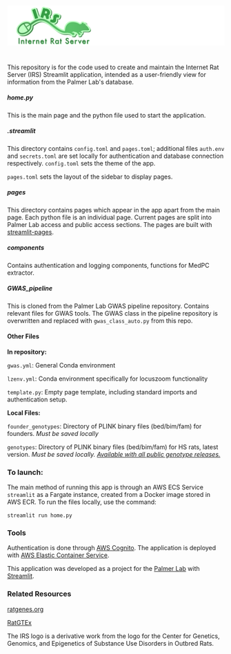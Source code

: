![alt text](https://github.com/Palmer-Lab-UCSD/palmerdb_streamlit/blob/main/assets/irs.png?raw=true)
# 
This repository is for the code used to create and maintain the Internet Rat Server (IRS) Streamlit application, intended as a user-friendly view for information from the Palmer Lab's database.

##### home.py 
This is the main page and the python file used to start the application.

##### .streamlit
This directory contains ```config.toml``` and ```pages.toml```; additional files ```auth.env``` and ```secrets.toml``` are set locally for authentication and database connection respectively.
```config.toml``` sets the theme of the app.

```pages.toml``` sets the layout of the sidebar to display pages.

##### pages
This directory contains pages which appear in the app apart from the main page. Each python file is an individual page. Current pages are split into Palmer Lab access and public access sections. The pages are built with [streamlit-pages](https://github.com/blackary/st_pages).

##### components
Contains authentication and logging components, functions for MedPC extractor.

##### GWAS_pipeline
This is cloned from the Palmer Lab GWAS pipeline repository. Contains relevant files for GWAS tools. The GWAS class in the pipeline repository is overwritten and replaced with ```gwas_class_auto.py``` from this repo.

#### Other Files
**In repository:**

```gwas.yml```: General Conda environment 

```lzenv.yml```: Conda environment specifically for locuszoom functionality

```template.py```: Empty page template, including standard imports and authentication setup.

**Local Files:**

```founder_genotypes```: Directory of PLINK binary files (bed/bim/fam) for founders. *Must be saved locally*

```genotypes```: Directory of PLINK binary files (bed/bim/fam) for HS rats, latest version. *Must be saved locally. [Available with all public genotype releases.](https://irs.ratgenes.org/Genotyping%20Reports)*


### To launch:
The main method of running this app is through an AWS ECS Service  ```streamlit``` as a Fargate instance, created from a Docker image stored in AWS ECR. To run the files locally, use the command:
```
streamlit run home.py
```

### Tools
Authentication is done through [AWS Cognito](https://aws.amazon.com/cognito/). The application is deployed with [AWS Elastic Container Service](https://aws.amazon.com/ecs/).

This application was developed as a project for the [Palmer Lab](https://palmerlab.org) with [Streamlit](https://streamlit.io).

### Related Resources
[ratgenes.org](https://ratgenes.org/)

[RatGTEx](https://ratgtex.org/)

The IRS logo is a derivative work from the logo for the Center for Genetics, Genomics, and Epigenetics of Substance Use Disorders in Outbred Rats. 
